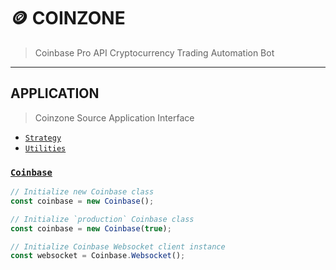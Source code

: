 # 🪙 COINZONE

> Coinbase Pro API Cryptocurrency Trading Automation Bot

---

## APPLICATION

> Coinzone Source Application Interface

* [`Strategy`](./strategy/README.md)
* [`Utilities`](./utils/README.md)


### [`Coinbase`](./coinbase.js)

```js
// Initialize new Coinbase class
const coinbase = new Coinbase();

// Initialize `production` Coinbase class
const coinbase = new Coinbase(true);

// Initialize Coinbase Websocket client instance
const websocket = Coinbase.Websocket();
```